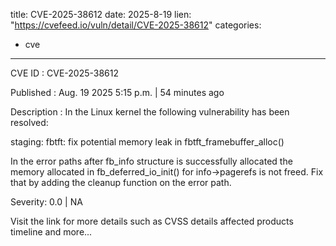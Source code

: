  
title: CVE-2025-38612
date: 2025-8-19
lien: "https://cvefeed.io/vuln/detail/CVE-2025-38612"
categories:
  - cve
---

CVE ID : CVE-2025-38612

Published :  Aug. 19
2025
5:15 p.m. | 54 minutes ago

Description : In the Linux kernel
the following vulnerability has been resolved:

staging: fbtft: fix potential memory leak in fbtft_framebuffer_alloc()

In the error paths after fb_info structure is successfully allocated
the memory allocated in fb_deferred_io_init() for info->pagerefs is not
freed. Fix that by adding the cleanup function on the error path.

Severity: 0.0 | NA

Visit the link for more details
such as CVSS details
affected products
timeline
and more...

